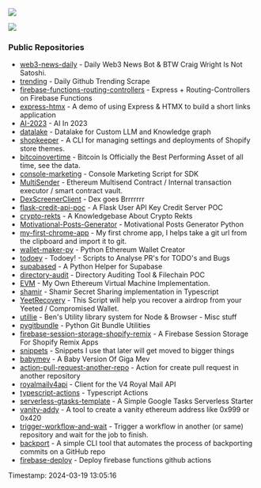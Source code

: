 <img src="https://github-profile-trophy.vercel.app/?username=0xlino&theme=onedark"/>

![](https://komarev.com/ghpvc/?username=0xlino&color=blue&style=flat)
### Public Repositories 
- [web3-news-daily](https://github.com/0xlino/web3-news-daily) - Daily Web3 News Bot & BTW Craig Wright Is Not Satoshi. 
- [trending](https://github.com/0xlino/trending) - Daily Github Trending Scrape
- [firebase-functions-routing-controllers](https://github.com/0xlino/firebase-functions-routing-controllers) - Express + Routing-Controllers on Firebase Functions
- [express-htmx](https://github.com/0xlino/express-htmx) - A demo of using Express & HTMX to build a short links application
- [AI-2023](https://github.com/0xlino/AI-2023) - AI In 2023
- [datalake](https://github.com/0xlino/datalake) - Datalake for Custom LLM and Knowledge graph
- [shopkeeper](https://github.com/0xlino/shopkeeper) - A CLI for managing settings and deployments of Shopify store themes.
- [bitcoinovertime](https://github.com/0xlino/bitcoinovertime) - Bitcoin Is Officially the Best Performing Asset of all time, see the data.
- [console-marketing](https://github.com/0xlino/console-marketing) - Console Marketing Script for SDK
- [MultiSender](https://github.com/0xlino/MultiSender) - Ethereum Multisend Contract / Internal transaction executor / smart contract vault. 
- [DexScreenerClient](https://github.com/0xlino/DexScreenerClient) - Dex goes Brrrrrrr
- [flask-credit-api-poc](https://github.com/0xlino/flask-credit-api-poc) - A Flask User API Key Credit Server POC
- [crypto-rekts](https://github.com/0xlino/crypto-rekts) - A Knowledgebase About Crypto Rekts
- [Motivational-Posts-Generator](https://github.com/0xlino/Motivational-Posts-Generator) - Motivational Posts Generator Python
- [my-first-chrome-app](https://github.com/0xlino/my-first-chrome-app) - My first chrome app, I helps take a git url from the clipboard and import it to git. 
- [wallet-maker-py](https://github.com/0xlino/wallet-maker-py) - Python Ethereum Wallet Creator
- [todoey](https://github.com/0xlino/todoey) - Todoey! - Scripts to Analyse PR's for TODO's and Bugs
- [supabased](https://github.com/0xlino/supabased) - A Python Helper for Supabase
- [directory-audit](https://github.com/0xlino/directory-audit) - Directory Auditing Tool & Filechain POC
- [EVM](https://github.com/0xlino/EVM) - My Own Ethereum Virtual Machine Implementation.
- [shamir](https://github.com/0xlino/shamir) - Shamir Secret Sharing implementation in Typescript
- [YeetRecovery](https://github.com/0xlino/YeetRecovery) - This Script will help you recover a airdrop from your Yeeted / Compromised Wallet.
- [utillie](https://github.com/0xlino/utillie) - Ben's Utility library system for Node & Browser - Misc stuff
- [pygitbundle](https://github.com/0xlino/pygitbundle) - Python Git Bundle Utilities 
- [firebase-session-storage-shopify-remix](https://github.com/0xlino/firebase-session-storage-shopify-remix) - A Firebase Session Storage For Shopify Remix Apps
- [snippets](https://github.com/0xlino/snippets) - Snippets I use that later will get moved to bigger things 
- [babymev](https://github.com/0xlino/babymev) - A Baby Version Of Giga Mev
- [action-pull-request-another-repo](https://github.com/0xlino/action-pull-request-another-repo) - Action for create pull request in another repository
- [royalmailv4api](https://github.com/0xlino/royalmailv4api) - Client for the V4 Royal Mail API
- [typescript-actions](https://github.com/0xlino/typescript-actions) - Typescript Actions
- [serverless-gtasks-template](https://github.com/0xlino/serverless-gtasks-template) - A Simple Google Tasks Serverless Starter
- [vanity-addy](https://github.com/0xlino/vanity-addy) - A tool to create a vanity ethereum address like 0x999 or 0x420
- [trigger-workflow-and-wait](https://github.com/0xlino/trigger-workflow-and-wait) - Trigger a workflow in another (or same) repository and wait for the job to finish.
- [backport](https://github.com/0xlino/backport) - A simple CLI tool that automates the process of backporting commits on a GitHub repo
- [firebase-deploy](https://github.com/0xlino/firebase-deploy) - Deploy firebase functions github actions

Timestamp: 2024-03-19 13:05:16
